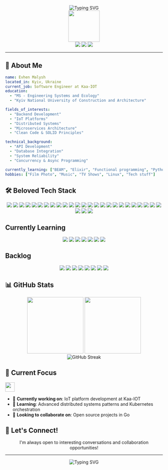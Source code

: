 <div align="center">
  <img src="https://readme-typing-svg.herokuapp.com?font=Fira+Code&size=32&duration=2800&pause=2000&color=A9FEF7&center=true&vCenter=true&width=940&lines=Hey!+I'm+Evhen+%F0%9F%91%8B;Software+Developer+%7C+Backend+Engineer;" alt="Typing SVG" />
</div>

<div align="center">
  <img src="https://media1.giphy.com/media/v1.Y2lkPTc5MGI3NjExejM4aHVnOXpicWVpcGE0M3hhbnhpbWVkcHMwamk5c2swdDM5dDFkaCZlcD12MV9pbnRlcm5hbF9naWZfYnlfaWQmY3Q9Zw/du3J3cXyzhj75IOgvA/giphy.gif" width="100"/>
</div>

<div align="center">
  <a href="https://www.linkedin.com/in/evhen-malysh/"><img src="https://img.shields.io/badge/-LinkedIn-0077B5?style=for-the-badge&logo=Linkedin&logoColor=white"/></a>
  <a href="mailto:malysh.evgeniy@gmail.com"><img src="https://img.shields.io/badge/-Gmail-D14836?style=for-the-badge&logo=Gmail&logoColor=white"/></a>
  <a href="https://github.com/malyshevhen"><img src="https://img.shields.io/badge/-GitHub-181717?style=for-the-badge&logo=GitHub&logoColor=white"/></a>
</div>

---

## 🚀 About Me

```yaml
name: Evhen Malysh
located_in: Kyiv, Ukraine
current_job: Software Engineer at Kaa-IOT
education:
  - "MS - Engineering Systems and Ecology"
  - "Kyiv National University of Construction and Architecture"

fields_of_interests:
  - "Backend Development"
  - "IoT Platforms"
  - "Distributed Systems"
  - "Microservices Architecture"
  - "Clean Code & SOLID Principles"

technical_background:
  - "API Development"
  - "Database Integration"
  - "System Reliability"
  - "Concurrency & Async Programming"

currently_learning: ["BEAM", "Elixir", "Functional programming", "Python"]
hobbies: ["Film Photo", "Music", "TV Shows", "Linux", "Tech stuff"]
```

## 🛠️ Beloved Tech Stack

<div align="center">

<img src="https://img.shields.io/badge/Go-00ADD8?style=for-the-badge&logo=go&logoColor=white" />
<img src="https://img.shields.io/badge/Java-FF6B35?style=for-the-badge&logo=openjdk&logoColor=white" />
<img src="https://img.shields.io/badge/Groovy-4298B8?style=for-the-badge&logo=Apache+Groovy&logoColor=white" />
<img src="https://img.shields.io/badge/Gin-00ADD8?style=for-the-badge&logo=go&logoColor=white" />
<img src="https://img.shields.io/badge/Gorilla_Mux-00ADD8?style=for-the-badge&logo=go&logoColor=white" />
<img src="https://img.shields.io/badge/GORM-00ADD8?style=for-the-badge&logo=go&logoColor=white" />
<img src="https://img.shields.io/badge/SQLC-00ADD8?style=for-the-badge&logo=go&logoColor=white" />
<img src="https://img.shields.io/badge/Spring-6DB33F?style=for-the-badge&logo=spring&logoColor=white" />
<img src="https://img.shields.io/badge/Spring_Boot-6DB33F?style=for-the-badge&logo=spring-boot&logoColor=white" />
<img src="https://img.shields.io/badge/Hibernate-59666C?style=for-the-badge&logo=Hibernate&logoColor=white" />
<img src="https://img.shields.io/badge/PostgreSQL-336791?style=for-the-badge&logo=postgresql&logoColor=white" />
<img src="https://img.shields.io/badge/Redis-DC382D?style=for-the-badge&logo=redis&logoColor=white" />
<img src="https://img.shields.io/badge/SQLite-003B57?style=for-the-badge&logo=sqlite&logoColor=white" />
<img src="https://img.shields.io/badge/MongoDB-47A248?style=for-the-badge&logo=mongodb&logoColor=white" />
<img src="https://img.shields.io/badge/InfluxDB-22ADF6?style=for-the-badge&logo=InfluxDB&logoColor=white" />
<img src="https://img.shields.io/badge/MySQL-4479A1?style=for-the-badge&logo=mysql&logoColor=white" />
<img src="https://img.shields.io/badge/Docker-2496ED?style=for-the-badge&logo=docker&logoColor=white" />
<img src="https://img.shields.io/badge/GitHub_Actions-2088FF?style=for-the-badge&logo=github-actions&logoColor=white" />
<img src="https://img.shields.io/badge/Prometheus-E6522C?style=for-the-badge&logo=prometheus&logoColor=white" />
<img src="https://img.shields.io/badge/Grafana-F46800?style=for-the-badge&logo=grafana&logoColor=white" />
<img src="https://img.shields.io/badge/Linux-FCC624?style=for-the-badge&logo=linux&logoColor=black" />
<img src="https://img.shields.io/badge/Vim-019733?style=for-the-badge&logo=vim&logoColor=white" />
<img src="https://img.shields.io/badge/Neovim-57A143?style=for-the-badge&logo=neovim&logoColor=white" />
<img src="https://img.shields.io/badge/Git-F05032?style=for-the-badge&logo=git&logoColor=white" />
<img src="https://img.shields.io/badge/Maven-C71A36?style=for-the-badge&logo=apache-maven&logoColor=white" />
<img src="https://img.shields.io/badge/Gradle-02303A?style=for-the-badge&logo=gradle&logoColor=white" />
<img src="https://img.shields.io/badge/Postman-FF6C37?style=for-the-badge&logo=postman&logoColor=white" />
<img src="https://img.shields.io/badge/Nginx-009639?style=for-the-badge&logo=nginx&logoColor=white" />

</div>

## Currently Learning

<div align="center">

<img src="https://img.shields.io/badge/Elixir-4B275F?style=for-the-badge&logo=Elixir&logoColor=white" />
<img src="https://img.shields.io/badge/Gleam-FFAFF3?style=for-the-badge&logo=Gleam&logoColor=black" />
<img src="https://img.shields.io/badge/Python-3776AB?style=for-the-badge&logo=python&logoColor=white" />
<img src="https://img.shields.io/badge/Phoenix-FD4F00?style=for-the-badge&logo=phoenixframework&logoColor=white" />
<img src="https://img.shields.io/badge/Kubernetes-326CE5?style=for-the-badge&logo=kubernetes&logoColor=white" />
<img src="https://img.shields.io/badge/Helm-0F1689?style=for-the-badge&logo=helm&logoColor=white" />
<img src="https://img.shields.io/badge/MQTT-660066?style=for-the-badge&logo=eclipse-mosquitto&logoColor=white" />

</div>

## Backlog

<div align="center">

<img src="https://img.shields.io/badge/Cassandra-1287B1?style=for-the-badge&logo=apache-cassandra&logoColor=white" />
<img src="https://img.shields.io/badge/AWS-232F3E?style=for-the-badge&logo=amazon-aws&logoColor=white" />
<img src="https://img.shields.io/badge/Google_Cloud-4285F4?style=for-the-badge&logo=google-cloud&logoColor=white" />
<img src="https://img.shields.io/badge/Terraform-7B42BC?style=for-the-badge&logo=terraform&logoColor=white" />
<img src="https://img.shields.io/badge/Jenkins-D24939?style=for-the-badge&logo=jenkins&logoColor=white" />
<img src="https://img.shields.io/badge/SonarQube-4E9BCD?style=for-the-badge&logo=sonarqube&logoColor=white" />
<img src="https://img.shields.io/badge/Kafka-231F20?style=for-the-badge&logo=apache-kafka&logoColor=white" />
<img src="https://img.shields.io/badge/RabbitMQ-FF6600?style=for-the-badge&logo=rabbitmq&logoColor=white" />

</div>

## 📊 GitHub Stats

<div align="center">
  <img height="180em" src="https://github-readme-stats.vercel.app/api?username=malyshevhen&show_icons=true&theme=tokyonight&include_all_commits=true&count_private=true"/>
  <img height="180em" src="https://github-readme-stats.vercel.app/api/top-langs/?username=malyshevhen&layout=compact&langs_count=8&theme=tokyonight"/>
</div>

<div align="center">
  <img src="https://github-readme-streak-stats.herokuapp.com/?user=malyshevhen&theme=tokyonight" alt="GitHub Streak" />
</div>
<!-- 
<div align="center">
  <img src="https://github-readme-activity-graph.vercel.app/graph?username=malyshevhen&bg_color=1a1b27&color=be90f2&line=638fda&point=35aea1&area=true&hide_border=true" alt="GitHub Activity Graph" />
</div> -->

## 🎯 Current Focus

<img src="https://media.giphy.com/media/WUlplcMpOCEmTGBtBW/giphy.gif" width="30">

- 🔭 **Currently working on**: IoT platform development at Kaa-IOT
- 🌱 **Learning**: Advanced distributed systems patterns and Kubernetes orchestration
- 👥 **Looking to collaborate on**: Open source projects in Go

## 🤝 Let's Connect!

<div align="center">

I'm always open to interesting conversations and collaboration opportunities!

---

<div align="center">
  <img src="https://readme-typing-svg.herokuapp.com?font=Fira+Code&size=20&duration=3000&pause=1000&color=A9FEF7&center=true&vCenter=true&width=600&lines=Thanks+for+visiting+my+profile!;Let's+build+something+amazing+together!;Happy+coding!+%F0%9F%9A%80" alt="Typing SVG" />
</div>
